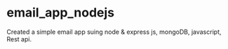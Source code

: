 # email_app_nodejs
Created a simple email app suing node &amp; express js, mongoDB, javascript, Rest api.
